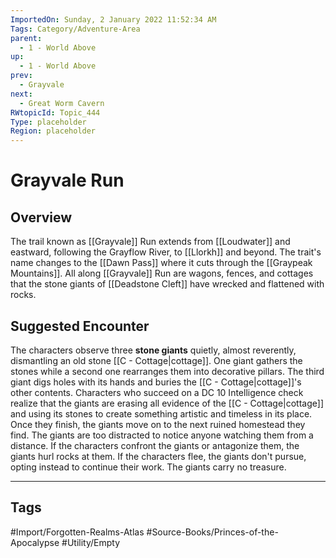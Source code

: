 ```yaml
---
ImportedOn: Sunday, 2 January 2022 11:52:34 AM
Tags: Category/Adventure-Area
parent:
  - 1 - World Above
up:
  - 1 - World Above
prev:
  - Grayvale
next:
  - Great Worm Cavern
RWtopicId: Topic_444
Type: placeholder
Region: placeholder
---
```

# Grayvale Run
## Overview
The trail known as [[Grayvale]] Run extends from [[Loudwater]] and eastward, following the Grayflow River, to [[Llorkh]] and beyond. The trait's name changes to the [[Dawn Pass]] where it cuts through the [[Graypeak Mountains]]. All along [[Grayvale]] Run are wagons, fences, and cottages that the stone giants of [[Deadstone Cleft]] have wrecked and flattened with rocks.

## Suggested Encounter
The characters observe three **stone giants** quietly, almost reverently, dismantling an old stone [[C - Cottage|cottage]]. One giant gathers the stones while a second one rearranges them into decorative pillars. The third giant digs holes with its hands and buries the [[C - Cottage|cottage]]'s other contents. Characters who succeed on a DC 10 Intelligence check realize that the giants are erasing all evidence of the [[C - Cottage|cottage]] and using its stones to create something artistic and timeless in its place. Once they finish, the giants move on to the next ruined homestead they find. The giants are too distracted to notice anyone watching them from a distance. If the characters confront the giants or antagonize them, the giants hurl rocks at them. If the characters flee, the giants don't pursue, opting instead to continue their work. The giants carry no treasure.


---
## Tags
#Import/Forgotten-Realms-Atlas #Source-Books/Princes-of-the-Apocalypse #Utility/Empty

